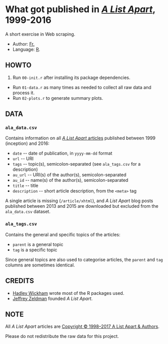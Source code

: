 # What got published in [_A List Apart_](http://alistapart.com/), 1999-2016

A short exercise in Web scraping.

- Author: [Fr.](http://f.briatte.org/)
- Language: [R](https://www.r-project.org/).

## HOWTO

1. Run `00-init.r` after installing its package dependencies.
-  Run `01-data.r` as many times as needed to collect all raw data and process it.
-  Run `02-plots.r` to generate summary plots.

## DATA

### `ala_data.csv`

Contains information on all [_A List Apart_ articles](http://alistapart.com/articles) published between 1999 (inception) and 2016:

* `date` -- date of publication, in `yyyy-mm-dd` format
* `url` -- URI
* `tags` -- topic(s), semicolon-separated (see `ala_tags.csv` for a description)
* `au_url` -- URI(s) of the author(s), semicolon-separated
* `au_id` -- name(s) of the author(s), semicolon-separated
* `title` -- title
* `description` -- short article description, from the `<meta>` tag

A single article is missing (`/article/xhtml`), and _A List Apart_ blog posts published between 2013 and 2015 are downloaded but excluded from the `ala_data.csv` dataset.

### `ala_tags.csv`

Contains the general and specific topics of the articles:

* `parent` is a general topic
* `tag` is a specific topic

Since general topics are also used to categorise articles, the `parent` and `tag` columns are sometimes identical.

## CREDITS

- [Hadley Wickham](http://hadley.nz/) wrote most of the R packages used.
- [Jeffrey Zeldman](http://www.zeldman.com/) founded _A List Apart_.

## NOTE

All _A List Apart_ articles are [Copyright © 1998–2017 A List Apart & Authors](http://alistapart.com/about/copyright).

Please do not redistribute the raw data for this project.
